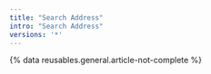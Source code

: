 ```yaml
---
title: "Search Address"
intro: "Search Address"
versions: '*'
---
```

{% data reusables.general.article-not-complete %}